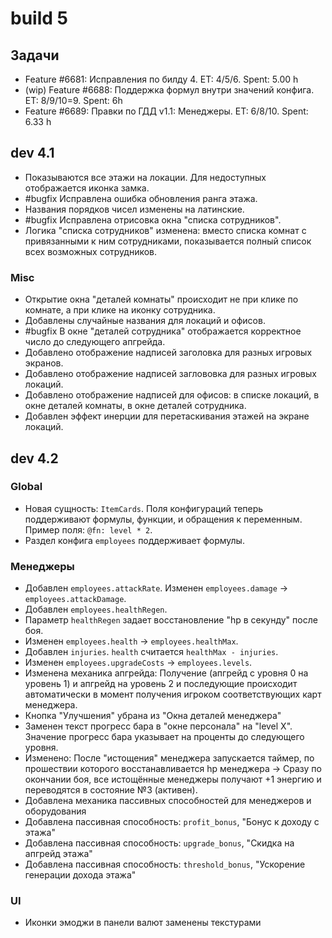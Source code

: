 # build 5
## Задачи
- Feature #6681: Исправления по билду 4. ET: 4/5/6. Spent: 5.00 h
- (wip) Feature #6688: Поддержка формул внутри значений конфига. ET: 8/9/10=9. Spent: 6h
- Feature #6689: Правки по ГДД v1.1: Менеджеры. ET: 6/8/10. Spent: 6.33 h

## dev 4.1
- Показываются все этажи на локации. Для недоступных отображается иконка замка.
- #bugfix Исправлена ошибка обновления ранга этажа.
- Названия порядков чисел изменены на латинские.
- #bugfix Исправлена отрисовка окна "списка сотрудников".
- Логика "списка сотрудников" изменена: вместо списка комнат с привязанными к ним сотрудниками, показывается полный список всех возможных сотрудников.
 
 ### Misc
- Открытие окна "деталей комнаты" происходит не при клике по комнате, а при клике на иконку сотрудника.
- Добавлены случайные названия для локаций и офисов.
- #bugfix В окне "деталей сотрудника" отображается корректное число до следующего апгрейда.
- Добавлено отображение надписей заголовка для разных игровых экранов.
- Добавлено отображение надписей заглововка для разных игровых локаций.
- Добавлено отображение надписей для офисов: в списке локаций, в окне деталей комнаты, в окне деталей сотрудника.
- Добавлен эффект инерции для перетаскивания этажей на экране локаций.

## dev 4.2

### Global
- Новая сущность: `ItemCards`. Поля конфигураций теперь поддерживают формулы, функции, и обращения к переменным. Пример поля: `@fn: level * 2`.
- Раздел конфига `employees` поддерживает формулы.

### Менеджеры
- Добавлен `employees.attackRate`. Изменен `employees.damage` -> `employees.attackDamage`.
- Добавлен  `employees.healthRegen`.
- Параметр `healthRegen` задает восстановление "hp в секунду" после боя.
- Изменен `employees.health` -> `employees.healthMax`.
- Добавлен `injuries`. `health` считается `healthMax - injuries`.
- Изменен `employees.upgradeCosts` -> `employees.levels`.
- Изменена механика апгрейда: Получение (апгрейд с уровня 0 на уровень 1) и апгрейд на уровень 2 и последующие происходит автоматически в момент получения игроком соответствующих карт менеджера.
- Кнопка "Улучшения" убрана из "Окна деталей менеджера"
- Заменен текст прогресс бара в "окне персонала" на "level X". Значение прогресс бара указывает на проценты до следующего уровня.
- Изменено: После "истощения" менеджера запускается таймер, по прошествии которого восстанавливается hp менеджера -> Сразу по окончании боя, все истощённые менеджеры получают +1 энергию и переводятся в состояние №3 (активен).
- Добавлена механика пассивных способностей для менеджеров и оборудования
- Добавлена пассивная способность: `profit_bonus`,  "Бонус к доходу с этажа"
- Добавлена пассивная способность: `upgrade_bonus`, "Скидка на апгрейд этажа"
- Добавлена пассивная способность: `threshold_bonus`, "Ускорение генерации дохода этажа"

### UI
- Иконки эмоджи в панели валют заменены текстурами